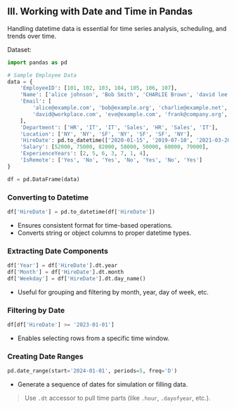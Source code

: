## **III. Working with Date and Time in Pandas**

Handling datetime data is essential for time series analysis, scheduling, and trends over time.


Dataset:

```python
import pandas as pd

# Sample Employee Data
data = {
    'EmployeeID': [101, 102, 103, 104, 105, 106, 107],
    'Name': ['alice johnson', 'Bob Smith', 'CHARLIE Brown', 'david lee', 'Eve Stone', 'Frank King', 'Grace Li'],
    'Email': [
        'alice@example.com', 'bob@example.org', 'charlie@example.net',
        'david@workplace.com', 'eve@example.com', 'frank@company.org', 'grace@office.net'
    ],
    'Department': ['HR', 'IT', 'IT', 'Sales', 'HR', 'Sales', 'IT'],
    'Location': ['NY', 'NY', 'SF', 'NY', 'SF', 'SF', 'NY'],
    'HireDate': pd.to_datetime(['2020-01-15', '2019-07-10', '2021-03-20', '2022-11-05', '2018-06-25', '2023-09-12', '2020-05-01']),
    'Salary': [52000, 75000, 82000, 58000, 50000, 60000, 79000],
    'ExperienceYears': [2, 5, 6, 3, 7, 1, 4],
    'IsRemote': ['Yes', 'No', 'Yes', 'No', 'Yes', 'No', 'Yes']
}

df = pd.DataFrame(data)
```

### **Converting to Datetime**

```python
df['HireDate'] = pd.to_datetime(df['HireDate'])
```

* Ensures consistent format for time-based operations.
* Converts string or object columns to proper datetime types.

###  **Extracting Date Components**

```python
df['Year'] = df['HireDate'].dt.year
df['Month'] = df['HireDate'].dt.month
df['Weekday'] = df['HireDate'].dt.day_name()
```

* Useful for grouping and filtering by month, year, day of week, etc.

###  **Filtering by Date**

```python
df[df['HireDate'] >= '2023-01-01']
```

* Enables selecting rows from a specific time window.

###  **Creating Date Ranges**

```python
pd.date_range(start='2024-01-01', periods=5, freq='D')
```

* Generate a sequence of dates for simulation or filling data.

>  Use `.dt` accessor to pull time parts (like `.hour`, `.dayofyear`, etc.).


